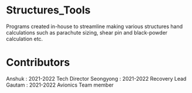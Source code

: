# Structures_Tools
Programs created in-house to streamline making various structures hand calculations such as parachute sizing, shear pin and black-powder calculation etc.

# Contributors 
Anshuk : 2021-2022 Tech Director 
Seongyong : 2021-2022 Recovery Lead
Gautam : 2021-2022 Avionics Team member
